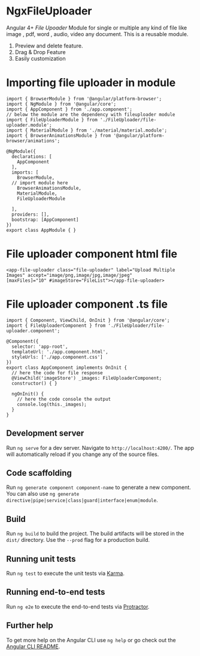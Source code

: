 # NgxFileUploader

Angular 4+  *File Upoader* Module for single or multiple any kind of file like image , pdf, word , audio, video any document.
This is a reusable module.
1) Preview and delete feature.
2) Drag & Drop Feature
2) Easily customization


# Importing file uploader in module 

```
import { BrowserModule } from '@angular/platform-browser';
import { NgModule } from '@angular/core';
import { AppComponent } from './app.component';
// below the module are the dependency with fileuploader module
import { FileUploaderModule } from './FileUploader/file-uploader.module';
import { MaterialModule } from './material/material.module';
import { BrowserAnimationsModule } from '@angular/platform-browser/animations';

@NgModule({
  declarations: [
    AppComponent
  ],
  imports: [
    BrowserModule,
  // import module here
    BrowserAnimationsModule,
    MaterialModule,
    FileUploaderModule

  ],
  providers: [],
  bootstrap: [AppComponent]
})
export class AppModule { }
```

# File uploader component html file
    <app-file-uploader class="file-uploader" label="Upload Multiple Images" accept="image/png,image/jpg,image/jpeg"
    [maxFiles]="10" #imageStore="FileList"></app-file-uploader>    

# File uploader component .ts file

```
import { Component, ViewChild, OnInit } from '@angular/core';
import { FileUploaderComponent } from './FileUploader/file-uploader.component';

@Component({
  selector: 'app-root',
  templateUrl: './app.component.html',
  styleUrls: ['./app.component.css']
})
export class AppComponent implements OnInit {
  // here the code for file response
  @ViewChild('imageStore') _images: FileUploaderComponent;
  constructor() { }

  ngOnInit() {
    // here the code console the output
    console.log(this._images);
  }
}
```



## Development server

Run `ng serve` for a dev server. Navigate to `http://localhost:4200/`. The app will automatically reload if you change any of the source files.

## Code scaffolding

Run `ng generate component component-name` to generate a new component. You can also use `ng generate directive|pipe|service|class|guard|interface|enum|module`.

## Build

Run `ng build` to build the project. The build artifacts will be stored in the `dist/` directory. Use the `--prod` flag for a production build.

## Running unit tests

Run `ng test` to execute the unit tests via [Karma](https://karma-runner.github.io).

## Running end-to-end tests

Run `ng e2e` to execute the end-to-end tests via [Protractor](http://www.protractortest.org/).

## Further help

To get more help on the Angular CLI use `ng help` or go check out the [Angular CLI README](https://github.com/angular/angular-cli/blob/master/README.md).
